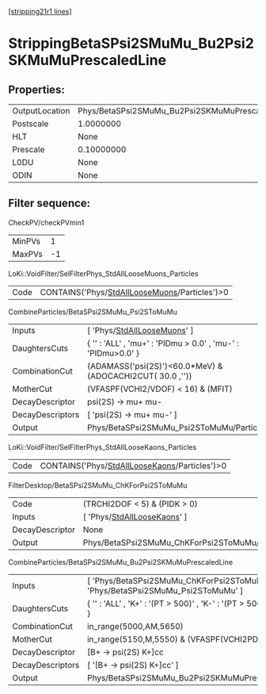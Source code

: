 [[stripping21r1 lines]](./stripping21r1-index)

# StrippingBetaSPsi2SMuMu_Bu2Psi2SKMuMuPrescaledLine

## Properties:

|                |                                                          |
|----------------|----------------------------------------------------------|
| OutputLocation | Phys/BetaSPsi2SMuMu_Bu2Psi2SKMuMuPrescaledLine/Particles |
| Postscale      | 1.0000000                                                |
| HLT            | None                                                     |
| Prescale       | 0.10000000                                               |
| L0DU           | None                                                     |
| ODIN           | None                                                     |

## Filter sequence:

CheckPV/checkPVmin1

|        |     |
|--------|-----|
| MinPVs | 1   |
| MaxPVs | -1  |

LoKi::VoidFilter/SelFilterPhys_StdAllLooseMuons_Particles

|      |                                                                                                    |
|------|----------------------------------------------------------------------------------------------------|
| Code | CONTAINS('Phys/[StdAllLooseMuons](./stripping21r1-commonparticles-stdallloosemuons)/Particles')\>0 |

CombineParticles/BetaSPsi2SMuMu_Psi2SToMuMu

|                  |                                                                                   |
|------------------|-----------------------------------------------------------------------------------|
| Inputs           | [ 'Phys/[StdAllLooseMuons](./stripping21r1-commonparticles-stdallloosemuons)' ] |
| DaughtersCuts    | { '' : 'ALL' , 'mu+' : 'PIDmu \> 0.0' , 'mu-' : 'PIDmu\>0.0' }                    |
| CombinationCut   | (ADAMASS('psi(2S)')\<60.0\*MeV) & (ADOCACHI2CUT( 30.0 ,''))                       |
| MotherCut        | (VFASPF(VCHI2/VDOF) \< 16) & (MFIT)                                               |
| DecayDescriptor  | psi(2S) -\> mu+ mu-                                                               |
| DecayDescriptors | [ 'psi(2S) -\> mu+ mu-' ]                                                       |
| Output           | Phys/BetaSPsi2SMuMu_Psi2SToMuMu/Particles                                         |

LoKi::VoidFilter/SelFilterPhys_StdAllLooseKaons_Particles

|      |                                                                                                    |
|------|----------------------------------------------------------------------------------------------------|
| Code | CONTAINS('Phys/[StdAllLooseKaons](./stripping21r1-commonparticles-stdallloosekaons)/Particles')\>0 |

FilterDesktop/BetaSPsi2SMuMu_ChKForPsi2SToMuMu

|                 |                                                                                   |
|-----------------|-----------------------------------------------------------------------------------|
| Code            | (TRCHI2DOF \< 5) & (PIDK \> 0)                                                    |
| Inputs          | [ 'Phys/[StdAllLooseKaons](./stripping21r1-commonparticles-stdallloosekaons)' ] |
| DecayDescriptor | None                                                                              |
| Output          | Phys/BetaSPsi2SMuMu_ChKForPsi2SToMuMu/Particles                                   |

CombineParticles/BetaSPsi2SMuMu_Bu2Psi2SKMuMuPrescaledLine

|                  |                                                                                   |
|------------------|-----------------------------------------------------------------------------------|
| Inputs           | [ 'Phys/BetaSPsi2SMuMu_ChKForPsi2SToMuMu' , 'Phys/BetaSPsi2SMuMu_Psi2SToMuMu' ] |
| DaughtersCuts    | { '' : 'ALL' , 'K+' : '(PT \> 500)' , 'K-' : '(PT \> 500)' , 'psi(2S)' : 'ALL' }  |
| CombinationCut   | in_range(5000,AM,5650)                                                            |
| MotherCut        | in_range(5150,M,5550) & (VFASPF(VCHI2PDOF)\<20)                                   |
| DecayDescriptor  | [B+ -\> psi(2S) K+]cc                                                           |
| DecayDescriptors | [ '[B+ -\> psi(2S) K+]cc' ]                                                   |
| Output           | Phys/BetaSPsi2SMuMu_Bu2Psi2SKMuMuPrescaledLine/Particles                          |
